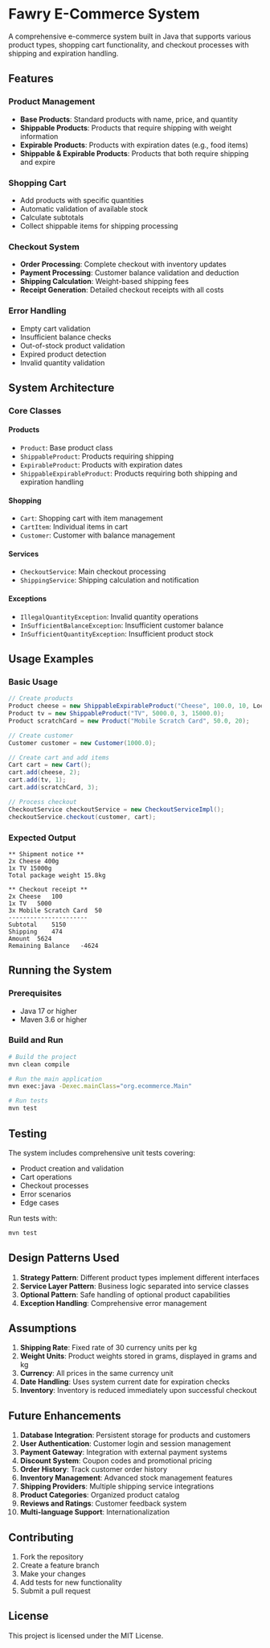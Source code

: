 # Fawry E-Commerce System

A comprehensive e-commerce system built in Java that supports various product types, shopping cart functionality, and checkout processes with shipping and expiration handling.

## Features

### Product Management
- **Base Products**: Standard products with name, price, and quantity
- **Shippable Products**: Products that require shipping with weight information
- **Expirable Products**: Products with expiration dates (e.g., food items)
- **Shippable & Expirable Products**: Products that both require shipping and expire

### Shopping Cart
- Add products with specific quantities
- Automatic validation of available stock
- Calculate subtotals
- Collect shippable items for shipping processing

### Checkout System
- **Order Processing**: Complete checkout with inventory updates
- **Payment Processing**: Customer balance validation and deduction
- **Shipping Calculation**: Weight-based shipping fees
- **Receipt Generation**: Detailed checkout receipts with all costs

### Error Handling
- Empty cart validation
- Insufficient balance checks
- Out-of-stock product validation
- Expired product detection
- Invalid quantity validation

## System Architecture

### Core Classes

#### Products
- `Product`: Base product class
- `ShippableProduct`: Products requiring shipping
- `ExpirableProduct`: Products with expiration dates
- `ShippableExpirableProduct`: Products requiring both shipping and expiration handling

#### Shopping
- `Cart`: Shopping cart with item management
- `CartItem`: Individual items in cart
- `Customer`: Customer with balance management

#### Services
- `CheckoutService`: Main checkout processing
- `ShippingService`: Shipping calculation and notification

#### Exceptions
- `IllegalQuantityException`: Invalid quantity operations
- `InSufficientBalanceException`: Insufficient customer balance
- `InSufficientQuantityException`: Insufficient product stock

## Usage Examples

### Basic Usage

```java
// Create products
Product cheese = new ShippableExpirableProduct("Cheese", 100.0, 10, LocalDate.now().plusDays(30), 400.0);
Product tv = new ShippableProduct("TV", 5000.0, 3, 15000.0);
Product scratchCard = new Product("Mobile Scratch Card", 50.0, 20);

// Create customer
Customer customer = new Customer(1000.0);

// Create cart and add items
Cart cart = new Cart();
cart.add(cheese, 2);
cart.add(tv, 1);
cart.add(scratchCard, 3);

// Process checkout
CheckoutService checkoutService = new CheckoutServiceImpl();
checkoutService.checkout(customer, cart);
```

### Expected Output

```
** Shipment notice **
2x Cheese 400g
1x TV 15000g
Total package weight 15.8kg

** Checkout receipt **
2x Cheese	100
1x TV	5000
3x Mobile Scratch Card	50
----------------------
Subtotal	5150
Shipping	474
Amount	5624
Remaining Balance	-4624
```

## Running the System

### Prerequisites
- Java 17 or higher
- Maven 3.6 or higher

### Build and Run

```bash
# Build the project
mvn clean compile

# Run the main application
mvn exec:java -Dexec.mainClass="org.ecommerce.Main"

# Run tests
mvn test
```

## Testing

The system includes comprehensive unit tests covering:

- Product creation and validation
- Cart operations
- Checkout processes
- Error scenarios
- Edge cases

Run tests with:
```bash
mvn test
```

## Design Patterns Used

1. **Strategy Pattern**: Different product types implement different interfaces
2. **Service Layer Pattern**: Business logic separated into service classes
3. **Optional Pattern**: Safe handling of optional product capabilities
4. **Exception Handling**: Comprehensive error management

## Assumptions

1. **Shipping Rate**: Fixed rate of 30 currency units per kg
2. **Weight Units**: Product weights stored in grams, displayed in grams and kg
3. **Currency**: All prices in the same currency unit
4. **Date Handling**: Uses system current date for expiration checks
5. **Inventory**: Inventory is reduced immediately upon successful checkout

## Future Enhancements

1. **Database Integration**: Persistent storage for products and customers
2. **User Authentication**: Customer login and session management
3. **Payment Gateway**: Integration with external payment systems
4. **Discount System**: Coupon codes and promotional pricing
5. **Order History**: Track customer order history
6. **Inventory Management**: Advanced stock management features
7. **Shipping Providers**: Multiple shipping service integrations
8. **Product Categories**: Organized product catalog
9. **Reviews and Ratings**: Customer feedback system
10. **Multi-language Support**: Internationalization

## Contributing

1. Fork the repository
2. Create a feature branch
3. Make your changes
4. Add tests for new functionality
5. Submit a pull request

## License

This project is licensed under the MIT License. 